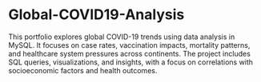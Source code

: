 # Global-COVID19-Analysis
This portfolio explores global COVID-19 trends using data analysis in MySQL. It focuses on case rates, vaccination impacts, mortality patterns, and healthcare system pressures across continents. The project includes SQL queries, visualizations, and insights, with a focus on correlations with socioeconomic factors and health outcomes.
